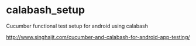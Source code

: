 # calabash_setup
Cucumber functional test setup for android using calabash

http://www.singhajit.com/cucumber-and-calabash-for-android-app-testing/

